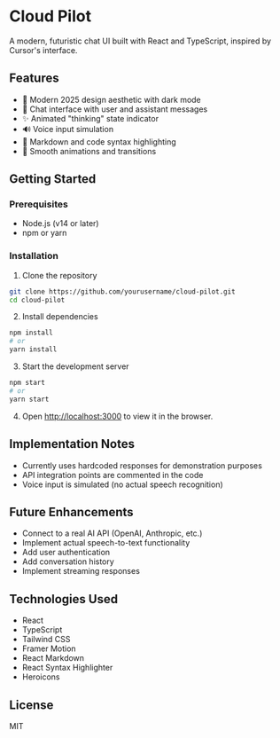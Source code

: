 # Cloud Pilot

A modern, futuristic chat UI built with React and TypeScript, inspired by Cursor's interface.

## Features

- 🎨 Modern 2025 design aesthetic with dark mode
- 💬 Chat interface with user and assistant messages
- ✨ Animated "thinking" state indicator
- 🔊 Voice input simulation
- 📝 Markdown and code syntax highlighting
- 🌊 Smooth animations and transitions

## Getting Started

### Prerequisites

- Node.js (v14 or later)
- npm or yarn

### Installation

1. Clone the repository
```bash
git clone https://github.com/yourusername/cloud-pilot.git
cd cloud-pilot
```

2. Install dependencies
```bash
npm install
# or
yarn install
```

3. Start the development server
```bash
npm start
# or
yarn start
```

4. Open [http://localhost:3000](http://localhost:3000) to view it in the browser.

## Implementation Notes

- Currently uses hardcoded responses for demonstration purposes
- API integration points are commented in the code
- Voice input is simulated (no actual speech recognition)

## Future Enhancements

- Connect to a real AI API (OpenAI, Anthropic, etc.)
- Implement actual speech-to-text functionality
- Add user authentication
- Add conversation history
- Implement streaming responses

## Technologies Used

- React
- TypeScript
- Tailwind CSS
- Framer Motion
- React Markdown
- React Syntax Highlighter
- Heroicons

## License

MIT
